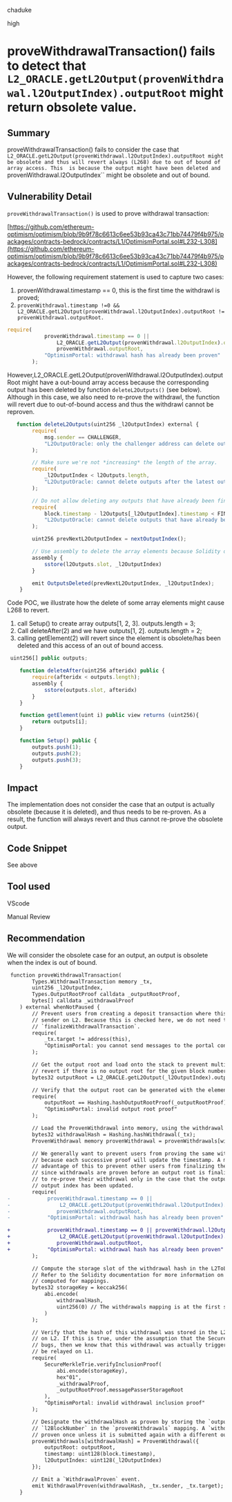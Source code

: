 chaduke

high

# proveWithdrawalTransaction() fails to detect that ``L2_ORACLE.getL2Output(provenWithdrawal.l2OutputIndex).outputRoot``  might return obsolete value.

## Summary
proveWithdrawalTransaction() fails to consider the case that  ``L2_ORACLE.getL2Output(provenWithdrawal.l2OutputIndex).outputRoot might be obsolete and thus will revert always (L268) due to out of bound of array access. This  is because the output might have been deleted and ``provenWithdrawal.l2OutputIndex`` might be obsolete and out of bound. 

## Vulnerability Detail

``proveWithdrawalTransaction()`` is used to prove withdrawal transaction: 

[https://github.com/ethereum-optimism/optimism/blob/9b9f78c6613c6ee53b93ca43c71bb74479f4b975/packages/contracts-bedrock/contracts/L1/OptimismPortal.sol#L232-L308](https://github.com/ethereum-optimism/optimism/blob/9b9f78c6613c6ee53b93ca43c71bb74479f4b975/packages/contracts-bedrock/contracts/L1/OptimismPortal.sol#L232-L308)


However,  the following requirement statement is used to capture two cases: 

1) provenWithdrawal.timestamp == 0, this is the first time the withdrawl is proved; 
2) ``provenWithdrawal.timestamp !=0 && L2_ORACLE.getL2Output(provenWithdrawal.l2OutputIndex).outputRoot !=
                provenWithdrawal.outputRoot.``

```javascript
require(
            provenWithdrawal.timestamp == 0 ||
                L2_ORACLE.getL2Output(provenWithdrawal.l2OutputIndex).outputRoot !=
                provenWithdrawal.outputRoot,
            "OptimismPortal: withdrawal hash has already been proven"
        );
```

However,L2_ORACLE.getL2Output(provenWithdrawal.l2OutputIndex).outputRoot might have a out-bound array access because the corresponding output has been deleted by function ``deleteL2Outputs()`` (see below). Although in this case, we also need to re-prove the withdrawl, the function will revert due to out-of-bound access and thus the withdrawl cannot be reproven. 

```javascript
   function deleteL2Outputs(uint256 _l2OutputIndex) external {
        require(
            msg.sender == CHALLENGER,
            "L2OutputOracle: only the challenger address can delete outputs"
        );

        // Make sure we're not *increasing* the length of the array.
        require(
            _l2OutputIndex < l2Outputs.length,
            "L2OutputOracle: cannot delete outputs after the latest output index"
        );

        // Do not allow deleting any outputs that have already been finalized.
        require(
            block.timestamp - l2Outputs[_l2OutputIndex].timestamp < FINALIZATION_PERIOD_SECONDS,
            "L2OutputOracle: cannot delete outputs that have already been finalized"
        );

        uint256 prevNextL2OutputIndex = nextOutputIndex();

        // Use assembly to delete the array elements because Solidity doesn't allow it.
        assembly {
            sstore(l2Outputs.slot, _l2OutputIndex)
        }

        emit OutputsDeleted(prevNextL2OutputIndex, _l2OutputIndex);
    }
```


Code POC, we illustrate how the delete of some array elements might cause L268 to revert. 

1) call Setup() to create array outputs[1, 2, 3]. outputs.length = 3;
2) Call deleteAfter(2) and we have outputs[1, 2]. outputs.length = 2;
3) calling getElement(2) will revert since the element is obsolete/has been deleted and this access of an out of bound access.


```javascript
 uint256[] public outputs;

    function deleteAfter(uint256 afteridx) public {
        require(afteridx < outputs.length);
        assembly {
            sstore(outputs.slot, afteridx)
        }
    } 

    function getElement(uint i) public view returns (uint256){
        return outputs[i];
    }

    function Setup() public {
        outputs.push(1);
        outputs.push(2);
        outputs.push(3);
    }
```

## Impact
The implementation does not consider the case that an output is actually obsolete (because it is deleted), and thus needs to be re-proven. As a result, the function will always revert and thus cannot re-prove the obsolete output. 


## Code Snippet
See above

## Tool used
VScode

Manual Review

## Recommendation
We will consider the obsolete case for an output, an output is obsolete when the index is out of bound.


```diff
 function proveWithdrawalTransaction(
        Types.WithdrawalTransaction memory _tx,
        uint256 _l2OutputIndex,
        Types.OutputRootProof calldata _outputRootProof,
        bytes[] calldata _withdrawalProof
    ) external whenNotPaused {
        // Prevent users from creating a deposit transaction where this address is the message
        // sender on L2. Because this is checked here, we do not need to check again in
        // `finalizeWithdrawalTransaction`.
        require(
            _tx.target != address(this),
            "OptimismPortal: you cannot send messages to the portal contract"
        );

        // Get the output root and load onto the stack to prevent multiple mloads. This will
        // revert if there is no output root for the given block number.
        bytes32 outputRoot = L2_ORACLE.getL2Output(_l2OutputIndex).outputRoot;

        // Verify that the output root can be generated with the elements in the proof.
        require(
            outputRoot == Hashing.hashOutputRootProof(_outputRootProof),
            "OptimismPortal: invalid output root proof"
        );

        // Load the ProvenWithdrawal into memory, using the withdrawal hash as a unique identifier.
        bytes32 withdrawalHash = Hashing.hashWithdrawal(_tx);
        ProvenWithdrawal memory provenWithdrawal = provenWithdrawals[withdrawalHash];

        // We generally want to prevent users from proving the same withdrawal multiple times
        // because each successive proof will update the timestamp. A malicious user can take
        // advantage of this to prevent other users from finalizing their withdrawal. However,
        // since withdrawals are proven before an output root is finalized, we need to allow users
        // to re-prove their withdrawal only in the case that the output root for their specified
        // output index has been updated.
        require(
-            provenWithdrawal.timestamp == 0 || 
-                L2_ORACLE.getL2Output(provenWithdrawal.l2OutputIndex).outputRoot !=
-               provenWithdrawal.outputRoot,
-            "OptimismPortal: withdrawal hash has already been proven"

+            provenWithdrawal.timestamp == 0 || provenWithdrawal.l2OutputIndex >= L2_ORACLE.l2Outputs.length || 
+                L2_ORACLE.getL2Output(provenWithdrawal.l2OutputIndex).outputRoot !=
+               provenWithdrawal.outputRoot,
+            "OptimismPortal: withdrawal hash has already been proven"
        );

        // Compute the storage slot of the withdrawal hash in the L2ToL1MessagePasser contract.
        // Refer to the Solidity documentation for more information on how storage layouts are
        // computed for mappings.
        bytes32 storageKey = keccak256(
            abi.encode(
                withdrawalHash,
                uint256(0) // The withdrawals mapping is at the first slot in the layout.
            )
        );

        // Verify that the hash of this withdrawal was stored in the L2toL1MessagePasser contract
        // on L2. If this is true, under the assumption that the SecureMerkleTrie does not have
        // bugs, then we know that this withdrawal was actually triggered on L2 and can therefore
        // be relayed on L1.
        require(
            SecureMerkleTrie.verifyInclusionProof(
                abi.encode(storageKey),
                hex"01",
                _withdrawalProof,
                _outputRootProof.messagePasserStorageRoot
            ),
            "OptimismPortal: invalid withdrawal inclusion proof"
        );

        // Designate the withdrawalHash as proven by storing the `outputRoot`, `timestamp`, and
        // `l2BlockNumber` in the `provenWithdrawals` mapping. A `withdrawalHash` can only be
        // proven once unless it is submitted again with a different outputRoot.
        provenWithdrawals[withdrawalHash] = ProvenWithdrawal({
            outputRoot: outputRoot,
            timestamp: uint128(block.timestamp),
            l2OutputIndex: uint128(_l2OutputIndex)
        });

        // Emit a `WithdrawalProven` event.
        emit WithdrawalProven(withdrawalHash, _tx.sender, _tx.target);
    }
```

